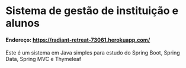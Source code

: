 # Sistema de gestão de instituição e alunos

#### Endereço: https://radiant-retreat-73061.herokuapp.com/

Este é um sistema em Java simples para estudo do Spring Boot, Spring Data, Spring MVC e Thymeleaf
